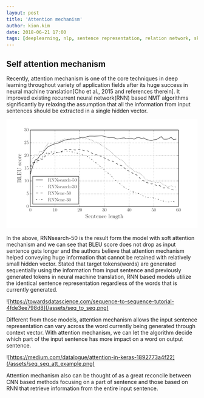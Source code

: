 ```yaml
---
layout: post
title: 'Attention mechanism'
author: kion.kim
date: 2018-06-21 17:00
tags: [deeplearning, nlp, sentence representation, relation network, skip-gram]
---
```

## Self attention mechanism


Recently, attention mechanism is one of the core techniques in deep learning throughout variety of application fields after its huge success in neural machine translation[Cho et al., 2015 and references therein]. It improved existing recurrent neural network(RNN) based NMT algorithms significantly by relaxing the assumption that all the information from input sentences should be extracted in a single hidden vector.

![Bahdandau et al., 2015](/assets/Bahdandau_attention.png)

In the above, RNNsearch-50 is the result form the model with soft attention mechanism and we can see that BLEU score does not drop as input sentence gets longer and the authors believe that attention mechanism helped conveying huge information that cannot be retained with relatively small hidden vector.
Stated that target tokens(words) are generated sequentially using the information from input sentence and previously generated tokens in neural machine translation, RNN based models utilize the identical sentence representation regardless of the words that is currently generated. 

![https://towardsdatascience.com/sequence-to-sequence-tutorial-4fde3ee798d8](/assets/seq_to_seq.png)

 Different from those models, attention mechanism allows the input sentence representation can vary across the word currently being generated through context vector. With attention mechanism, we can let the algorithm decide which part of the input sentence has more impact on a word on output sentence.

![https://medium.com/datalogue/attention-in-keras-1892773a4f22](/assets/seq_seq_att_example.png)

Attention mechanism also can be thought of as a great reconcile between CNN based methods focusing on a part of sentence and those based on RNN that  retrieve information from the entire input sentence.